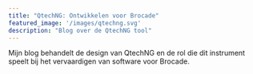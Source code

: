 ```yaml
---
title: "QtechNG: Ontwikkelen voor Brocade"
featured_image: '/images/qtechng.svg'
description: "Blog over de QtechNG tool"
---
```

Mijn blog behandelt de design van QtechNG en de rol die dit instrument speelt bij het vervaardigen van software voor Brocade.

